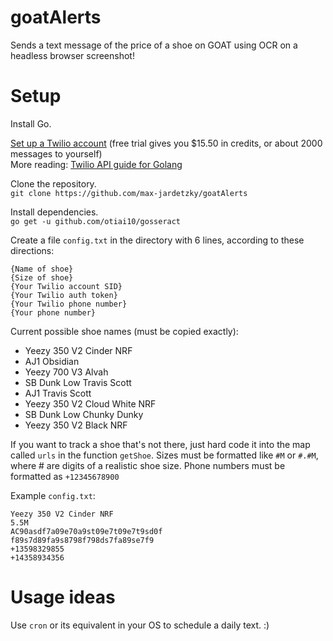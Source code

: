 # goatAlerts
Sends a text message of the price of a shoe on GOAT using OCR on a headless browser screenshot!

# Setup
Install Go.

[Set up a Twilio account](https://www.twilio.com/sms) (free trial gives you $15.50 in credits, or about 2000 messages to yourself)  
More reading: [Twilio API guide for Golang](https://www.twilio.com/blog/2017/09/send-text-messages-golang.html)

Clone the repository.  
`git clone https://github.com/max-jardetzky/goatAlerts`

Install dependencies.  
`go get -u github.com/otiai10/gosseract`

Create a file `config.txt` in the directory with 6 lines, according to these directions:  
```
{Name of shoe}  
{Size of shoe}  
{Your Twilio account SID}  
{Your Twilio auth token}  
{Your Twilio phone number}  
{Your phone number}  
```

Current possible shoe names (must be copied exactly):  
  - Yeezy 350 V2 Cinder NRF
  - AJ1 Obsidian
  - Yeezy 700 V3 Alvah
  - SB Dunk Low Travis Scott
  - AJ1 Travis Scott
  - Yeezy 350 V2 Cloud White NRF
  - SB Dunk Low Chunky Dunky
  - Yeezy 350 V2 Black NRF  

If you want to track a shoe that's not there, just hard code it into the map called `urls` in the function `getShoe`.
Sizes must be formatted like `#M` or `#.#M`, where # are digits of a realistic shoe size.
Phone numbers must be formatted as `+12345678900`

Example `config.txt`:
```
Yeezy 350 V2 Cinder NRF
5.5M
AC90asdf7a09e70a9st09e7t09e7t9sd0f
f89s7d89fa9s8798f798ds7fa89se7f9
+13598329855
+14358934356
```

# Usage ideas
Use `cron` or its equivalent in your OS to schedule a daily text. :)
